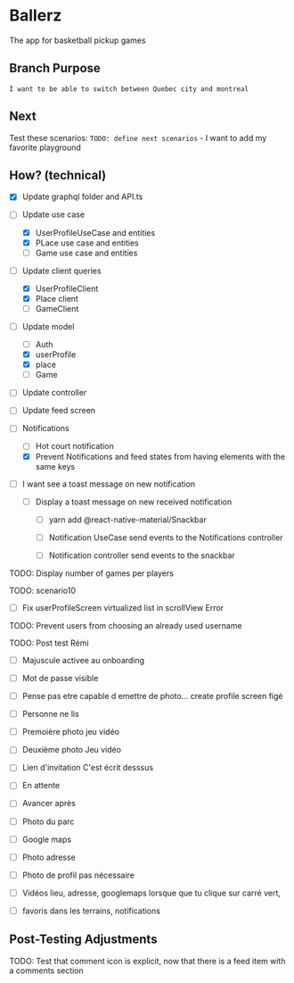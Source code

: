 # Ballerz
The app for basketball pickup games


## Branch Purpose
    I want to be able to switch between Quebec city and montreal
## Next 
Test these scenarios:
    `TODO: define next scenarios` 
    - I want to add my favorite playground

## How? (technical)
- [x] Update graphql folder and API.ts

- [ ] Update use case
    - [x] UserProfileUseCase and entities
    - [x] PLace use case and entities
    - [ ] Game use case and entities

- [ ] Update client queries
    - [x] UserProfileClient
    - [x] Place client
    - [ ] GameClient

- [ ] Update model
    - [ ] Auth
    - [x] userProfile
    - [x] place
    - [ ] Game
- [ ] Update controller
- [ ] Update feed screen



- [ ] Notifications
    - [ ] Hot court notification 
    - [x] Prevent Notifications and feed states from having elements with the same keys

- [ ] I want see a toast message on new notification
    - [ ] Display a toast message on new received notification 
        - [ ] yarn add @react-native-material/Snackbar
        - [ ] Notification UseCase send events to the Notifications controller
        - [ ] Notification  controller send events to the snackbar 

        

TODO: Display number of games per players



TODO: scenario10
* [ ] Fix userProfileScreen virtualized list in scrollView Error



TODO: Prevent users from choosing an already used username


TODO: Post test Rémi
* [ ] Majuscule activee au onboarding
* [ ] Mot de passe visible
* [ ] Pense pas etre capable d emettre de photo... create profile screen figé


- [ ] Personne ne lis 
- [ ] Premoière photo jeu vidéo
- [ ] Deuxième photo Jeu vidéo

- [ ] Lien d'invitation 
    C'est écrit desssus

- [ ] En attente 

- [ ] Avancer après 

- [ ] Photo du parc

- [ ] Google maps

- [ ] Photo adresse

- [ ] Photo de profil pas nécessaire

- [ ] Vidéos lieu, adresse, googlemaps lorsque que tu clique sur carré vert, 

- [ ] favoris dans les terrains, notifications



## Post-Testing Adjustments
TODO: Test that comment icon is explicit, now that there is a feed item with a comments section